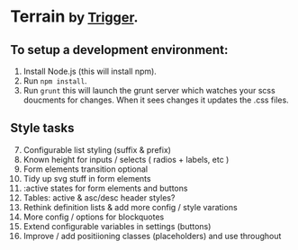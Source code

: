 # Terrain <small>by <a href="https://triggerapp.com">Trigger</a>.</small>

## To setup a development environment:

1. Install Node.js (this will install npm).
2. Run `npm install`.
3. Run `grunt` this will launch the grunt server which watches your scss doucments for changes. When it sees changes it updates the .css files.


## Style tasks

7.  Configurable list styling (suffix & prefix)
1.  Known height for inputs / selects ( radios + labels, etc )
2.  Form elements transition optional
3.  Tidy up svg stuff in form elements
4.  :active states for form elements and buttons
5.  Tables: active & asc/desc header styles?
8.  Rethink definition lists & add more config / style varations
9.  More config / options for blockquotes
11. Extend configurable variables in settings (buttons)
13. Improve / add positiioning classes (placeholders) and use throughout
